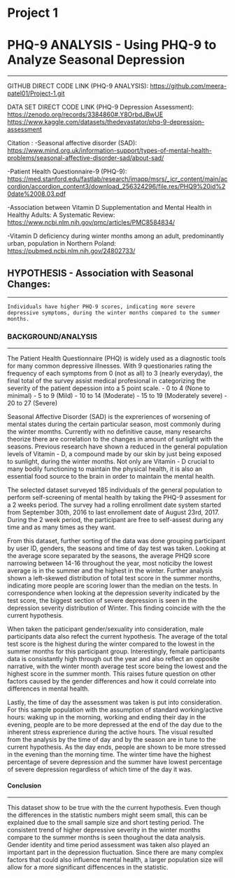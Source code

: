 # Project 1
# PHQ-9 ANALYSIS - Using PHQ-9 to Analyze Seasonal Depression
----------------------------------------
GITHUB DIRECT CODE LINK (PHQ-9 ANALYSIS): https://github.com/meera-patel01/Project-1.git

DATA SET DIRECT CODE LINK (PHQ-9 Depression Assessment): 
https://zenodo.org/records/3384860#.Y8OrbdJBwUE
https://www.kaggle.com/datasets/thedevastator/phq-9-depression-assessment

Citation : 
 -Seasonal affective disorder (SAD): https://www.mind.org.uk/information-support/types-of-mental-health-problems/seasonal-affective-disorder-sad/about-sad/
 
 -Patient Health Questionnaire-9 (PHQ-9): https://med.stanford.edu/fastlab/research/imapp/msrs/_jcr_content/main/accordion/accordion_content3/download_256324296/file.res/PHQ9%20id%20date%2008.03.pdf
 
 -Association between Vitamin D Supplementation and Mental Health in Healthy Adults: A Systematic Review: https://www.ncbi.nlm.nih.gov/pmc/articles/PMC8584834/

 -Vitamin D deficiency during winter months among an adult, predominantly urban, population in Northern Poland: https://pubmed.ncbi.nlm.nih.gov/24802733/

## HYPOTHESIS - Association with Seasonal Changes:
----------------------------------------
	Individuals have higher PHQ-9 scores, indicating more severe depressive symptoms, during the winter months compared to the summer months.

### BACKGROUND/ANALYSIS
----------------------------------------
The Patient Health Questionnaire (PHQ) is widely used as a diagnostic tools for many common depressive illnesses. With 9 questionaries rating the frequency of each symptoms from 0 (not as all) to 3 (nearly everyday), the final total of the survey assist medical profesional in categorizing the severity of the patient depession into a 5 point scale.
    - 0 to 4 (None to minimal)
    - 5 to 9 (Mild)
    - 10 to 14 (Moderate)
    - 15 to 19 (Moderately severe)
    - 20 to 27 (Severe)

Seasonal Affective Disorder (SAD) is the expreriences of worsening of mental states during the certain particular season, most commonly during the winter momths. Currently with no definitive cause, many researchs theorize there are correlation to the changes in amount of sunlight with the seasons. Previous research have shown a reduced in the general population levels of Vitamin - D, a compound made by our skin by just being exposed to sunlight, during the winter months. Not only are Vitamin - D crucial to many bodily functioning to maintain the physical health, it is also an essential food source to the brain in order to maintain the mental health. 

The selected dataset surveyed 185 individuals of the general population to perform self-screening of mental health by taking the PHQ-9 assesment for a 2 weeks period. The survey had a rolling enrollment date system started from September 30th, 2016 to last enrollement date of August 23rd, 2017. During the 2 week period, the participant are free to self-assest during any time and as many times as they want.

From this dataset, further sorting of the data was done grouping participant by user ID, genders, the seasons and time of day test was taken. Looking at the average score separated by the seasons, the average PHQ9 score narrowing between 14-16 throughout the year, most noticiby the lowest average is in the summer and the highest in the winter. Further analysis shown a left-skewed distribution of total test score in the summer months, indicating more people are scoring lower than the median on the tests. In correspondence when looking at the depression severity indicated by the test score, the biggest section of severe depression is seen in the depression severity distribution of Winter. This finding coincide with the the current hypothesis.

When taken the paticipant gender/sexuality into consideration, male participants data also refect the current hypothesis. The average of the total test score is the highest during the winter compared to the lowest in the summer months for this participant group. Interestingly, female participants data is consistantly high through out the year and also reflect an opposite narrative, with the winter month average test score being the lowest and the highest score in the summer month. This raises future question on other factors caused by the gender differences and how it could correlate into differences in mental health.

Lastly, the time of day the assessment was taken is put into consideration. For this sample population with the assumption of standard working/active hours: waking up in the morning, working and  ending their day in the evening, people are to be more depressed at the end of the day due to the inherent stress exprerience during the active hours. The visual resulted from the analysis by the time of day and by the season are in tune to the current hypothesis. As the day ends, people are shown to be more stressed in the evening than the morning time. The winter time have the highest percentage of severe depression  and the summer have lowest percentage of severe depression regardless of which time of the day it was. 

#### Conclusion
----------------------------------------

This dataset show to be true with the the current hypothesis. Even though the differences in the statistic numbers might seem small, this can be explained due to the small sample size and short testing period. The consistent trend of higher depressive severity in the winter months compare to the summer months is seen thoughout the data analysis. Gender identity and time period assessment was taken also played an important part in the depression fluctuation. Since there are many complex factors that could also influence mental health, a larger population size will allow for a more significant diffencences in the statistic. 

